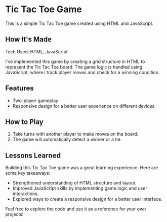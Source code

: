 # Tic Tac Toe Game

This is a simple Tic Tac Toe game created using HTML and JavaScript.

## How It's Made

Tech Used: HTML, JavaScript

I've implemented this game by creating a grid structure in HTML to represent the Tic Tac Toe board. The game logic is handled using JavaScript, where I track player moves and check for a winning condition.

## Features

- Two-player gameplay
- Responsive design for a better user experience on different devices

## How to Play

1. Take turns with another player to make moves on the board.
2. The game will automatically detect a winner or a tie.

## Lessons Learned

Building this Tic Tac Toe game was a great learning experience. Here are some key takeaways:

- Strengthened understanding of HTML structure and layout.
- Improved JavaScript skills by implementing game logic and user interactions.
- Explored ways to create a responsive design for a better user interface.

Feel free to explore the code and use it as a reference for your own projects!
